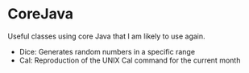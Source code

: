 # CoreJava
Useful classes using core Java that I am likely to use again.

* Dice: Generates random numbers in a specific range
* Cal: Reproduction of the UNIX Cal command for the current month